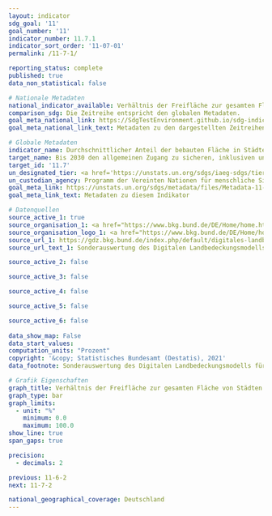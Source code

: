 ```yaml
---
layout: indicator    
sdg_goal: '11'    
goal_number: '11'    
indicator_number: 11.7.1    
indicator_sort_order: '11-07-01'    
permalink: /11-7-1/    

reporting_status: complete    
published: true    
data_non_statistical: false    

# Nationale Metadaten    
national_indicator_available: Verhältnis der Freifläche zur gesamten Fläche von Städten mit mehr als 100&nbsp;000 Einwohnern    
comparison_sdg: Die Zeitreihe entspricht den globalen Metadaten.    
goal_meta_national_link: https://SdgTestEnvironment.github.io/sdg-indicators/public/MetaDe/11.7.1.pdf    
goal_meta_national_link_text: Metadaten zu den dargestellten Zeitreihen    

# Globale Metadaten    
indicator_name: Durchschnittlicher Anteil der bebauten Fläche in Städten, der für alle Personen nach Geschlecht, Alter und Menschen mit Behinderungen, als Freifläche öffentlich zugänglich ist    
target_name: Bis 2030 den allgemeinen Zugang zu sicheren, inklusiven und zugänglichen Grünflächen und öffentlichen Räumen gewährleisten, insbesondere für Frauen und Kinder, ältere Menschen und Menschen mit Behinderungen    
target_id: '11.7'    
un_designated_tier: <a href='https://unstats.un.org/sdgs/iaeg-sdgs/tier-classification/' title='Klicken Sie hier um weitere Informationen zur UN-Tier-Klassifikation zu erhalten.'  target='_blank'>Tier II</a>    
un_custodian_agency: Programm der Vereinten Nationen für menschliche Siedlungen (UN-Habitat)    
goal_meta_link: https://unstats.un.org/sdgs/metadata/files/Metadata-11-07-01.pdf    
goal_meta_link_text: Metadaten zu diesem Indikator        

# Datenquellen
source_active_1: true
source_organisation_1: <a href="https://www.bkg.bund.de/DE/Home/home.html"> Bundesamt für Kartographie und Geodäsie (BKG) </a>
source_organisation_logo_1: <a href="https://www.bkg.bund.de/DE/Home/home.html"><img src="https://g205sdgs.github.io/sdg-indicators/public/OrgImgDe/bkg.png" alt="Logo bkg" style="height:60px; width:148px"/></a>
source_url_1: https://gdz.bkg.bund.de/index.php/default/digitales-landbedeckungsmodell-fur-deutschland-stand-2018-lbm-de2018.html
source_url_text_1: Sonderauswertung des Digitalen Landbedeckungsmodells für Deutschland (LBM-DE)

source_active_2: false

source_active_3: false

source_active_4: false

source_active_5: false

source_active_6: false
    
data_show_map: False    
data_start_values:     
computation_units: "Prozent"    
copyright: '&copy; Statistisches Bundesamt (Destatis), 2021'    
data_footnote: Sonderauswertung des Digitalen Landbedeckungsmodells für Deutschland, Stand 2018 (LBM-DE2018).    

# Grafik Eigenschaften    
graph_title: Verhältnis der Freifläche zur gesamten Fläche von Städten mit mehr als 100&nbsp;000 Einwohnern    
graph_type: bar    
graph_limits:
  - unit: "%"
    minimum: 0.0
    maximum: 100.0
show_line: true
span_gaps: true

precision:
  - decimals: 2    

previous: 11-6-2    
next: 11-7-2    

national_geographical_coverage: Deutschland    
---
```


<span></span>